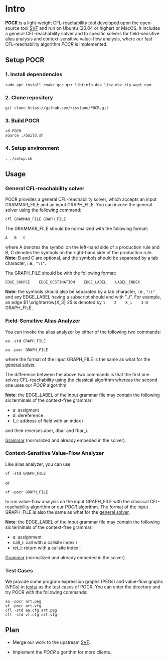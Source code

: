 # Intro

**POCR** is a light-weight CFL-reachability tool developed upon the open-source tool [SVF](https://github.com/SVF-tools/SVF.git) and run on Ubuntu (20.04 or higher) or MacOS. It includes a general CFL-reachability solver and to specific solvers for field-sensitive alias analysis and context-sensitive value-flow analysis, where our fast CFL-reachability algorithm *POCR* is implemented.


## Setup POCR

### 1. Install dependencies

```
sudo apt install cmake gcc g++ libtinfo-dev libz-dev zip wget npm
```

### 2. Clone repository

```
git clone https://github.com/kisslune/POCR.git
```

### 3. Build POCR

```
cd POCR
source ./build.sh
```

### 4. Setup environment


```
. ./setup.sh
```



## Usage


### General CFL-reachability solver

POCR provides a general CFL-reachability solver, which accepts an input GRAMMAR_FILE and an input GRAPH_FILE. You can invoke the general solver using the following command:


```
cfl GRAMMAR_FILE GRAPH_FILE
```

The GRAMMAR_FILE should be normalized with the following format:

```
A   B   C
```

where A denotes the symbol on the left-hand side of a production rule and B, C denotes the symbols on the right-hand side of the production rule.
**Note**: B and C are optional, and the symbols should be separated by a tab character, i.e., `"\t"`.

The GRAPH_FILE should be with the following format:

```
EDGE_SOURCE    EDGE_DESTINATION    EDGE_LABEL    LABEL_INDEX
```

**Note**: the symbols should also be separated by a tab character, i.e., `"\t"` and any EDGE_LABEL having a subscript should end with "\_i". For example,  an edge $1 \xrightarrow{X_3} 2$ is denoted by 
```1    2    X_i    3``` 
in GRAPH_FILE.


### Field-Sensitive Alias Analyzer

You can invoke the alias analyzer by either of the following two commands:

```
aa -std GRAPH_FILE
```

```
aa -pocr GRAPH_FILE
```
where the format of the input GRAPH_FILE is the same as what for the [general solver](https://github.com/kisslune/POCR/blob/master/README.md#general-cfl-reachability-solver).

The difference between the above two commands is that the first one solves CFL-reachability using the classical algorithm whereas the second one uses our *POCR* algorithm.

**Note**: the EDGE_LABEL of the input grammar file may contain the following six terminals of the context-free grammar:


- a: assigment
- d: dereference
- f_i: address of field with an index i

and their reverses aber, dbar and fbar_i.

[Grammar](https://github.com/kisslune/POCR/blob/master/images/aa.png) (normalized and already embeded in the solver).


### Context-Sensitive Value-Flow Analyzer

Like alias analyzer, you can use

```
vf -std GRAPH_FILE
```
or
```
vf -pocr GRAPH_FILE
```

to run value-flow analysis on the input GRAPH_FILE with the classical CFL-reachability algorithm or our *POCR* algorithm. The format of the input GRAPH_FILE is also the same as what for the [general solver](https://github.com/kisslune/POCR/blob/master/README.md#general-cfl-reachability-solver).

**Note**: the EDGE_LABEL of the input grammar file may contain the following six terminals of the context-free grammar:

- a: assignment
- call_i: call with a callsite index i
- ret_i: return with a callsite index i


[Grammar](https://github.com/kisslune/POCR/blob/master/images/vf.png) (normalized and already embeded in the solver).


### Test Cases

We provide some program expression graphs (PEGs) and value-flow graphs (VFGs) in [tests/](https://github.com/kisslune/POCR/tree/master/tests) as the test cases of POCR. You can enter the directory and try POCR with the following commands:


```
aa -pocr art.peg
vf -pocr art.vfg
cfl -std aa.cfg art.peg
cfl -std vf.cfg art.vfg
```



## Plan

- Merge our work to the upstream [SVF](https://github.com/SVF-tools/SVF).

- Implement the *POCR* algorithm for more clients.
